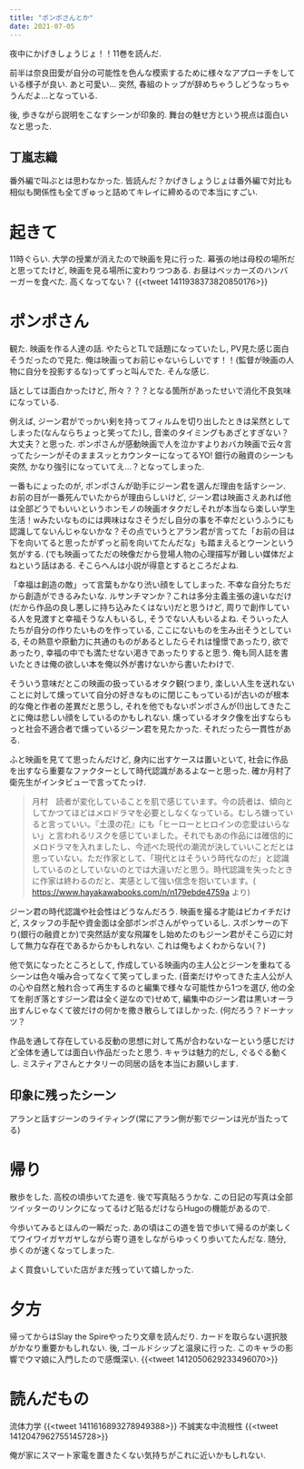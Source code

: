 ```yaml
---
title: "ポンポさんとか"
date: 2021-07-05
---
```


夜中にかげきしょうじょ！！11巻を読んだ.

前半は奈良田愛が自分の可能性を色んな模索するために様々なアプローチをしている様子が良い. あと可愛い... 突然, 春組のトップが辞めちゃうしどうなっちゃうんだよ...となっている.

後, 歩きながら説明をこなすシーンが印象的. 舞台の魅せ方という視点は面白いなと思った.

## 丁嵐志織
番外編で叫ぶとは思わなかった. 皆読んだ？かげきしょうじょは番外編で対比も相似も関係性も全てぎゅっと詰めてキレイに締めるので本当にすごい.
# 起きて
11時ぐらい. 大学の授業が消えたので映画を見に行った. 幕張の地は母校の場所だと思ってたけど, 映画を見る場所に変わりつつある. お昼はベッカーズのハンバーガーを食べた. 高くなってない？
{{<tweet 1411938373820850176>}}

# ポンポさん
観た. 映画を作る人達の話. やたらとTLで話題になっていたし, PV見た感じ面白そうだったので見た. 俺は映画ってお前じゃないらしいです！！(監督が映画の人物に自分を投影するな)ってずっと叫んでた. そんな感じ.

話としては面白かったけど, 所々？？？となる箇所があったせいで消化不良気味になっている.

例えば, ジーン君がでっかい剣を持ってフィルムを切り出したときは呆然としてしまった(なんならちょっと笑ってた)し, 音楽のタイミングもあざとすぎない？大丈夫？と思った. ポンポさんが感動映画で人を泣かすよりおバカ映画で云々言ってたシーンがそのままスッとカウンターになってるYO! 銀行の融資のシーンも突然, かなり強引になっていてえ...？となってしまった.

一番もにょったのが, ポンポさんが助手にジーン君を選んだ理由を話すシーン. お前の目が一番死んでいたからが理由らしいけど, ジーン君は映画さえあれば他は全部どうでもいいというホンモノの映画オタクだしそれが本当なら楽しい学生生活！wみたいなものには興味はなさそうだし自分の事を不幸だというふうにも認識してないんじゃないかな？その点でいうとアラン君が言ってた「お前の目は下を向いてると思ったがずっと前を向いてたんだな」も踏まえるとウーンという気がする. (でも映画ってただの映像だから登場人物の心理描写が難しい媒体だよねという話はある. そこらへんは小説が得意とするところだよね.

「幸福は創造の敵」って言葉もかなり渋い顔をしてしまった. 不幸な自分たちだから創造ができるみたいな. ルサンチマンか？これは多分主義主張の違いなだけ(だから作品の良し悪しに持ち込みたくはない)だと思うけど, 周りで創作している人を見渡すと幸福そうな人もいるし, そうでない人もいるよね. そういった人たちが自分の作りたいものを作っている, ここにないものを生み出そうとしている, その熱意や原動力に共通のものがあるとしたらそれは憧憬であったり, 欲であったり, 幸福の中でも満たせない渇きであったりすると思う. 俺も同人誌を書いたときは俺の欲しい本を俺以外が書けないから書いたわけで.

そういう意味だとこの映画の扱っているオタク観(つまり, 楽しい人生を送れないことに対して燻っていて自分の好きなものに閉じこもっている)が古いのが根本的な俺と作者の差異だと思うし, それを他でもないポンポさんが(!)出してきたことに俺は悲しい顔をしているのかもしれない. 燻っているオタク像を出すならもっと社会不適合者で燻っているジーン君を見たかった. それだったら一貫性がある.

ふと映画を見てて思ったんだけど, 身内に出すケースは置いといて, 社会に作品を出すなら重要なファクターとして時代認識があるよなーと思った. 確か月村了衛先生がインタビューで言ってたっけ.

> 月村　読者が変化していることを肌で感じています。今の読者は、傾向としてかつてほどはメロドラマを必要としなくなっている。むしろ嫌っていると言っていい。『土漠の花』にも「ヒーローとヒロインの恋愛はいらない」と言われるリスクを感じていました。それでもあの作品には確信的にメロドラマを入れましたし、今述べた現代の潮流が決していいことだとは思っていない。ただ作家として、「現代とはそういう時代なのだ」と認識しているのとしていないのとでは大違いだと思う。時代認識を失ったときに作家は終わるのだと、実感として強い信念を抱いています。( https://www.hayakawabooks.com/n/n179ebde4759a より)

ジーン君の時代認識や社会性はどうなんだろう. 映画を撮る才能はピカイチだけど, スタッフの手配や資金面は全部ポンポさんがやっているし. スポンサーの下り(銀行の融資とか)で突然話が変な飛躍をし始めたのもジーン君がそこら辺に対して無力な存在であるからかもしれない. これは俺もよくわからない(？)

他で気になったところとして, 作成している映画内の主人公とジーンを重ねてるシーンは色々噛み合ってなくて笑ってしまった. (音楽だけやってきた主人公が人の心や自然と触れ合って再生するのと編集で様々な可能性から1つを選び, 他の全てを削ぎ落とすジーン君は全く逆なので)せめて, 編集中のジーン君は黒いオーラ出すんじゃなくて彼だけの何かを撒き散らしてほしかった. (何だろう？ドーナッツ？

作品を通して存在している反動の思想に対して馬が合わないなーという感じだけど全体を通しては面白い作品だったと思う. キャラは魅力的だし, ぐるぐる動くし. ミスティアさんとナタリーの同居の話を本当にお願いします.

## 印象に残ったシーン
アランと話すジーンのライティング(常にアラン側が影でジーンは光が当たってる)

# 帰り
散歩をした. 高校の頃歩いてた道を. 後で写真貼ろうかな. この日記の写真は全部ツイッターのリンクになってるけど貼るだけならHugoの機能があるので.

今歩いてみるとほんの一瞬だった. あの頃はこの道を皆で歩いて帰るのが楽しくてワイワイガヤガヤしながら寄り道をしながらゆっくり歩いてたんだな. 随分, 歩くのが速くなってしまった.

よく買食いしていた店がまだ残っていて嬉しかった.

# 夕方
帰ってからはSlay the Spireやったり文章を読んだり. カードを取らない選択肢がかなり重要かもしれない. 後, ゴールドシップと温泉に行った. このキャラの影響でウマ娘に入門したので感慨深い.
{{<tweet 1412050629233496070>}}
# 読んだもの
流体力学
{{<tweet 1411616893278949388>}}
不誠実な中流根性
{{<tweet 1412047962755145728>}}

俺が家にスマート家電を置きたくない気持ちがこれに近いかもしれない.